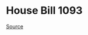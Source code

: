 # House Bill 1093

[Source](http://lawfilesext.leg.wa.gov/biennium/2023-24/Pdf/Bills/House%20Bills/1093.pdf)
